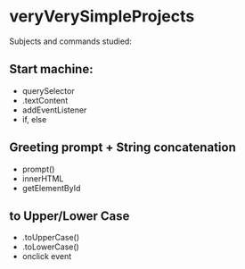 # veryVerySimpleProjects

Subjects and commands studied:

## Start machine:
- querySelector
- .textContent
- addEventListener
- if, else

## Greeting prompt + String concatenation
- prompt()
- innerHTML
- getElementById

## to Upper/Lower Case
- .toUpperCase()
- .toLowerCase()
- onclick event

